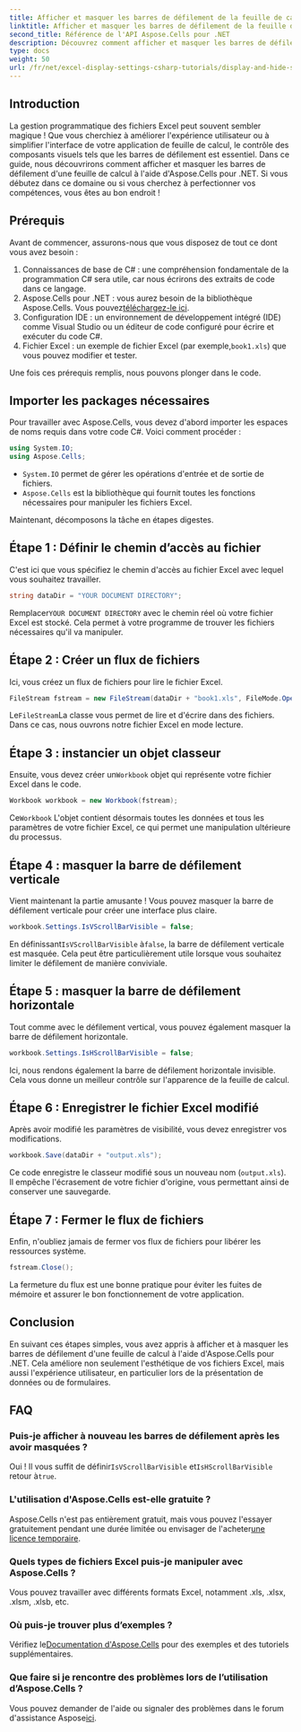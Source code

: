 ```yaml
---
title: Afficher et masquer les barres de défilement de la feuille de calcul
linktitle: Afficher et masquer les barres de défilement de la feuille de calcul
second_title: Référence de l'API Aspose.Cells pour .NET
description: Découvrez comment afficher et masquer les barres de défilement dans les feuilles de calcul Excel à l'aide d'Aspose.Cells pour .NET avec ce didacticiel détaillé et facile à suivre.
type: docs
weight: 50
url: /fr/net/excel-display-settings-csharp-tutorials/display-and-hide-scroll-bars-of-worksheet/
---
```

## Introduction

La gestion programmatique des fichiers Excel peut souvent sembler magique ! Que vous cherchiez à améliorer l'expérience utilisateur ou à simplifier l'interface de votre application de feuille de calcul, le contrôle des composants visuels tels que les barres de défilement est essentiel. Dans ce guide, nous découvrirons comment afficher et masquer les barres de défilement d'une feuille de calcul à l'aide d'Aspose.Cells pour .NET. Si vous débutez dans ce domaine ou si vous cherchez à perfectionner vos compétences, vous êtes au bon endroit !

## Prérequis

Avant de commencer, assurons-nous que vous disposez de tout ce dont vous avez besoin :

1. Connaissances de base de C# : une compréhension fondamentale de la programmation C# sera utile, car nous écrirons des extraits de code dans ce langage.
2.  Aspose.Cells pour .NET : vous aurez besoin de la bibliothèque Aspose.Cells. Vous pouvez[téléchargez-le ici](https://releases.aspose.com/cells/net/).
3. Configuration IDE : un environnement de développement intégré (IDE) comme Visual Studio ou un éditeur de code configuré pour écrire et exécuter du code C#.
4.  Fichier Excel : un exemple de fichier Excel (par exemple,`book1.xls`) que vous pouvez modifier et tester.

Une fois ces prérequis remplis, nous pouvons plonger dans le code.

## Importer les packages nécessaires

Pour travailler avec Aspose.Cells, vous devez d'abord importer les espaces de noms requis dans votre code C#. Voici comment procéder :

```csharp
using System.IO;
using Aspose.Cells;
```

- `System.IO` permet de gérer les opérations d'entrée et de sortie de fichiers.
- `Aspose.Cells` est la bibliothèque qui fournit toutes les fonctions nécessaires pour manipuler les fichiers Excel.

Maintenant, décomposons la tâche en étapes digestes.

## Étape 1 : Définir le chemin d’accès au fichier

C'est ici que vous spécifiez le chemin d'accès au fichier Excel avec lequel vous souhaitez travailler.


```csharp
string dataDir = "YOUR DOCUMENT DIRECTORY";
```
  
 Remplacer`YOUR DOCUMENT DIRECTORY` avec le chemin réel où votre fichier Excel est stocké. Cela permet à votre programme de trouver les fichiers nécessaires qu'il va manipuler.

## Étape 2 : Créer un flux de fichiers

Ici, vous créez un flux de fichiers pour lire le fichier Excel.


```csharp
FileStream fstream = new FileStream(dataDir + "book1.xls", FileMode.Open);
```
  
 Le`FileStream`La classe vous permet de lire et d'écrire dans des fichiers. Dans ce cas, nous ouvrons notre fichier Excel en mode lecture.

## Étape 3 : instancier un objet classeur

 Ensuite, vous devez créer un`Workbook` objet qui représente votre fichier Excel dans le code.


```csharp
Workbook workbook = new Workbook(fstream);
```
  
 Ce`Workbook` L'objet contient désormais toutes les données et tous les paramètres de votre fichier Excel, ce qui permet une manipulation ultérieure du processus.

## Étape 4 : masquer la barre de défilement verticale

Vient maintenant la partie amusante ! Vous pouvez masquer la barre de défilement verticale pour créer une interface plus claire.


```csharp
workbook.Settings.IsVScrollBarVisible = false;
```
  
 En définissant`IsVScrollBarVisible` à`false`, la barre de défilement verticale est masquée. Cela peut être particulièrement utile lorsque vous souhaitez limiter le défilement de manière conviviale.

## Étape 5 : masquer la barre de défilement horizontale

Tout comme avec le défilement vertical, vous pouvez également masquer la barre de défilement horizontale.


```csharp
workbook.Settings.IsHScrollBarVisible = false;
```
  
Ici, nous rendons également la barre de défilement horizontale invisible. Cela vous donne un meilleur contrôle sur l'apparence de la feuille de calcul.

## Étape 6 : Enregistrer le fichier Excel modifié

Après avoir modifié les paramètres de visibilité, vous devez enregistrer vos modifications. 


```csharp
workbook.Save(dataDir + "output.xls");
```
  
Ce code enregistre le classeur modifié sous un nouveau nom (`output.xls`). Il empêche l'écrasement de votre fichier d'origine, vous permettant ainsi de conserver une sauvegarde.

## Étape 7 : Fermer le flux de fichiers

Enfin, n'oubliez jamais de fermer vos flux de fichiers pour libérer les ressources système.


```csharp
fstream.Close();
```
  
La fermeture du flux est une bonne pratique pour éviter les fuites de mémoire et assurer le bon fonctionnement de votre application.

## Conclusion

En suivant ces étapes simples, vous avez appris à afficher et à masquer les barres de défilement d'une feuille de calcul à l'aide d'Aspose.Cells pour .NET. Cela améliore non seulement l'esthétique de vos fichiers Excel, mais aussi l'expérience utilisateur, en particulier lors de la présentation de données ou de formulaires. 

## FAQ

### Puis-je afficher à nouveau les barres de défilement après les avoir masquées ?  
 Oui ! Il vous suffit de définir`IsVScrollBarVisible` et`IsHScrollBarVisible` retour à`true`.

### L'utilisation d'Aspose.Cells est-elle gratuite ?  
 Aspose.Cells n'est pas entièrement gratuit, mais vous pouvez l'essayer gratuitement pendant une durée limitée ou envisager de l'acheter[une licence temporaire](https://purchase.aspose.com/temporary-license/).

### Quels types de fichiers Excel puis-je manipuler avec Aspose.Cells ?  
Vous pouvez travailler avec différents formats Excel, notamment .xls, .xlsx, .xlsm, .xlsb, etc.

### Où puis-je trouver plus d’exemples ?  
 Vérifiez le[Documentation d'Aspose.Cells](https://reference.aspose.com/cells/net/) pour des exemples et des tutoriels supplémentaires.

### Que faire si je rencontre des problèmes lors de l’utilisation d’Aspose.Cells ?  
Vous pouvez demander de l'aide ou signaler des problèmes dans le forum d'assistance Aspose[ici](https://forum.aspose.com/c/cells/9).